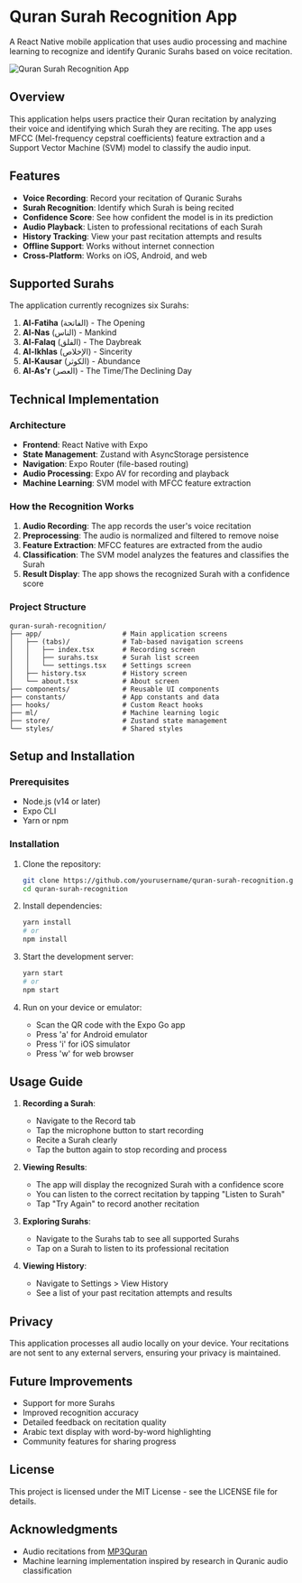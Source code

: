 # Quran Surah Recognition App

A React Native mobile application that uses audio processing and machine learning to recognize and identify Quranic Surahs based on voice recitation.

![Quran Surah Recognition App](https://images.unsplash.com/photo-1584551246679-0daf3d275d0f?q=80&w=200&auto=format&fit=crop)

## Overview

This application helps users practice their Quran recitation by analyzing their voice and identifying which Surah they are reciting. The app uses MFCC (Mel-frequency cepstral coefficients) feature extraction and a Support Vector Machine (SVM) model to classify the audio input.

## Features

- **Voice Recording**: Record your recitation of Quranic Surahs
- **Surah Recognition**: Identify which Surah is being recited
- **Confidence Score**: See how confident the model is in its prediction
- **Audio Playback**: Listen to professional recitations of each Surah
- **History Tracking**: View your past recitation attempts and results
- **Offline Support**: Works without internet connection
- **Cross-Platform**: Works on iOS, Android, and web

## Supported Surahs

The application currently recognizes six Surahs:

1. **Al-Fatiha** (الفاتحة) - The Opening
2. **Al-Nas** (الناس) - Mankind
3. **Al-Falaq** (الفلق) - The Daybreak
4. **Al-Ikhlas** (الإخلاص) - Sincerity
5. **Al-Kausar** (الكوثر) - Abundance
6. **Al-As'r** (العصر) - The Time/The Declining Day

## Technical Implementation

### Architecture

- **Frontend**: React Native with Expo
- **State Management**: Zustand with AsyncStorage persistence
- **Navigation**: Expo Router (file-based routing)
- **Audio Processing**: Expo AV for recording and playback
- **Machine Learning**: SVM model with MFCC feature extraction

### How the Recognition Works

1. **Audio Recording**: The app records the user's voice recitation
2. **Preprocessing**: The audio is normalized and filtered to remove noise
3. **Feature Extraction**: MFCC features are extracted from the audio
4. **Classification**: The SVM model analyzes the features and classifies the Surah
5. **Result Display**: The app shows the recognized Surah with a confidence score

### Project Structure

```
quran-surah-recognition/
├── app/                    # Main application screens
│   ├── (tabs)/             # Tab-based navigation screens
│   │   ├── index.tsx       # Recording screen
│   │   ├── surahs.tsx      # Surah list screen
│   │   └── settings.tsx    # Settings screen
│   ├── history.tsx         # History screen
│   └── about.tsx           # About screen
├── components/             # Reusable UI components
├── constants/              # App constants and data
├── hooks/                  # Custom React hooks
├── ml/                     # Machine learning logic
├── store/                  # Zustand state management
└── styles/                 # Shared styles
```

## Setup and Installation

### Prerequisites

- Node.js (v14 or later)
- Expo CLI
- Yarn or npm

### Installation

1. Clone the repository:
   ```bash
   git clone https://github.com/yourusername/quran-surah-recognition.git
   cd quran-surah-recognition
   ```

2. Install dependencies:
   ```bash
   yarn install
   # or
   npm install
   ```

3. Start the development server:
   ```bash
   yarn start
   # or
   npm start
   ```

4. Run on your device or emulator:
   - Scan the QR code with the Expo Go app
   - Press 'a' for Android emulator
   - Press 'i' for iOS simulator
   - Press 'w' for web browser

## Usage Guide

1. **Recording a Surah**:
   - Navigate to the Record tab
   - Tap the microphone button to start recording
   - Recite a Surah clearly
   - Tap the button again to stop recording and process

2. **Viewing Results**:
   - The app will display the recognized Surah with a confidence score
   - You can listen to the correct recitation by tapping "Listen to Surah"
   - Tap "Try Again" to record another recitation

3. **Exploring Surahs**:
   - Navigate to the Surahs tab to see all supported Surahs
   - Tap on a Surah to listen to its professional recitation

4. **Viewing History**:
   - Navigate to Settings > View History
   - See a list of your past recitation attempts and results

## Privacy

This application processes all audio locally on your device. Your recitations are not sent to any external servers, ensuring your privacy is maintained.

## Future Improvements

- Support for more Surahs
- Improved recognition accuracy
- Detailed feedback on recitation quality
- Arabic text display with word-by-word highlighting
- Community features for sharing progress

## License

This project is licensed under the MIT License - see the LICENSE file for details.

## Acknowledgments

- Audio recitations from [MP3Quran](https://server8.mp3quran.net/)
- Machine learning implementation inspired by research in Quranic audio classification